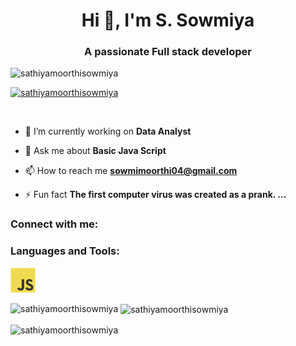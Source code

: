 <h1 align="center">Hi 👋, I'm S. Sowmiya</h1>
<h3 align="center">A passionate Full stack developer</h3>

<p align="left"> <img src="https://komarev.com/ghpvc/?username=sathiyamoorthisowmiya&label=Profile%20views&color=0e75b6&style=flat" alt="sathiyamoorthisowmiya" /> </p>

<p align="left"> <a href="https://github.com/ryo-ma/github-profile-trophy"><img src="https://github-profile-trophy.vercel.app/?username=sathiyamoorthisowmiya" alt="sathiyamoorthisowmiya" /></a> </p>

<p align="left"> <a href="https://twitter.com/" target="blank"><img src="https://img.shields.io/twitter/follow/?logo=twitter&style=for-the-badge" alt="" /></a> </p>

- 🔭 I’m currently working on **Data Analyst**

- 💬 Ask me about **Basic Java Script**

- 📫 How to reach me **sowmimoorthi04@gmail.com**

- ⚡ Fun fact **The first computer virus was created as a prank. ...**

<h3 align="left">Connect with me:</h3>
<p align="left">
</p>

<h3 align="left">Languages and Tools:</h3>
<p align="left"> <a href="https://developer.mozilla.org/en-US/docs/Web/JavaScript" target="_blank" rel="noreferrer"> <img src="https://raw.githubusercontent.com/devicons/devicon/master/icons/javascript/javascript-original.svg" alt="javascript" width="40" height="40"/> </a> </p>

<p><img align="left" src="https://github-readme-stats.vercel.app/api/top-langs?username=sathiyamoorthisowmiya&show_icons=true&locale=en&layout=compact" alt="sathiyamoorthisowmiya" /></p>

<p>&nbsp;<img align="center" src="https://github-readme-stats.vercel.app/api?username=sathiyamoorthisowmiya&show_icons=true&locale=en" alt="sathiyamoorthisowmiya" /></p>

<p><img align="center" src="https://github-readme-streak-stats.herokuapp.com/?user=sathiyamoorthisowmiya&" alt="sathiyamoorthisowmiya" /></p>

